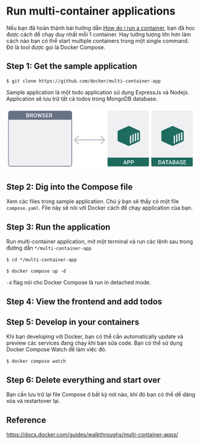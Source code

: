 # Run multi-container applications

Nếu bạn đã hoàn thành bài hướng dẫn [How do i run a container](02-run-a-container.md), bạn đã học được cách để chạy duy nhất mỗi 1 container. Hay tưởng tượng lớn hơn làm cách nào bạn có thể start multiple containers trong một single command. Đó là tool được gọi là Docker Compose.

## Step 1: Get the sample application

```git
$ git clone https://github.com/docker/multi-container-app
```

Sample application là một todo application sử dụng ExpressJs và Nodejs. Application sẽ lưu trữ tất cả todos trong MongoDB database.

![Todo application](../../images/run-multi-container-application.bmp)

## Step 2: Dig into the Compose file

Xem các files trong sample application. Chú ý bạn sẽ thấy có một file `compose.yaml`. File này sẽ nói với Docker cách để chạy application của bạn.

## Step 3: Run the application

Run multi-container application, mở một terminal và run các lệnh sau trong đường dẫn `*/multi-container-app`

```linux
$ cd */multi-container-app
```

```docker
$ docker compose up -d
```

`-d` flag nói cho Docker Compose là run in detached mode.

## Step 4: View the frontend and add todos

## Step 5: Develop in your containers

Khi bạn developing với Docker, bạn có thể cần automatically update và preview các services đang chạy khi bạn sửa code. Bạn có thể sử dụng Docker Compose Watch để làm việc đó.

```docker
$ docker compose watch
```

## Step 6: Delete everything and start over

Bạn cần lưu trữ lại file Compose ở bất kỳ nơi nào, khi đó bạn có thể dễ dàng xóa và restartover lại.



## Reference

https://docs.docker.com/guides/walkthroughs/multi-container-apps/